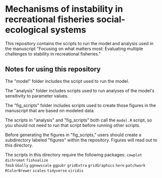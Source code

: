 # Mechanisms of instability in recreational fisheries social-ecological systems

This repository contains the scripts to run the model and analysis used in the manuscript "Focusing on what matters most: Evaluating multiple challenges to stability in recreational fisheries."

## Notes for using this repository

The "model" folder includes the script used to run the model. 

The "analysis" folder includes scripts used to run analyses of the model's sensitivity to parameter values.

The "fig_scripts" folder includes scripts used to create those figures in the manuscript that are based on modeled data.

The scripts in "analysis" and "fig_scripts" both call the ``` model.R ``` script, so you should not need to run that script before running other scripts. 

Before generating the figures in "fig_scripts," users should create a subdirectory labeled "figures" within the repository. Figures will read out to this directory.

The scripts in this directory require the following packages:
```cowplot```
```dichromat```
```fishualize```   
```fmsb```
```GGally```
```ggnewscale```
```ggpubr```
```gridExtra```
```gridGraphics```
```here```
```patchwork```
```RColorBrewer```
```scales```
```tidyverse```
```viridis```
